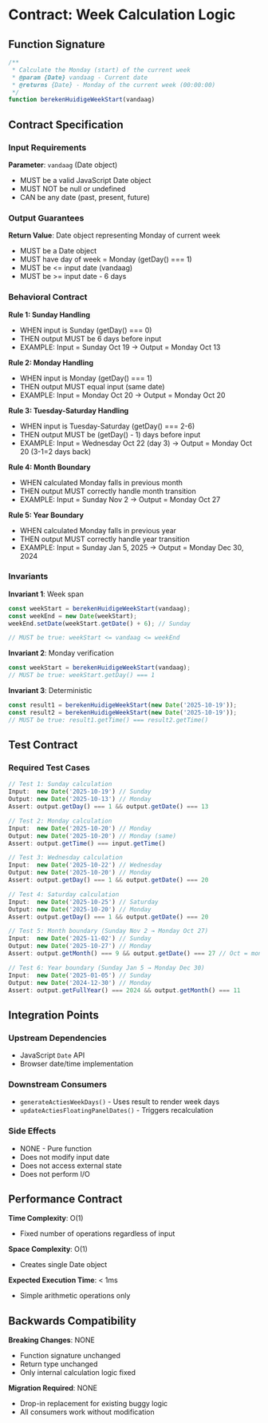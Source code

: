 # Contract: Week Calculation Logic

## Function Signature

```javascript
/**
 * Calculate the Monday (start) of the current week
 * @param {Date} vandaag - Current date
 * @returns {Date} - Monday of the current week (00:00:00)
 */
function berekenHuidigeWeekStart(vandaag)
```

## Contract Specification

### Input Requirements

**Parameter**: `vandaag` (Date object)
- MUST be a valid JavaScript Date object
- MUST NOT be null or undefined
- CAN be any date (past, present, future)

### Output Guarantees

**Return Value**: Date object representing Monday of current week
- MUST be a Date object
- MUST have day of week = Monday (getDay() === 1)
- MUST be <= input date (vandaag)
- MUST be >= input date - 6 days

### Behavioral Contract

**Rule 1: Sunday Handling**
- WHEN input is Sunday (getDay() === 0)
- THEN output MUST be 6 days before input
- EXAMPLE: Input = Sunday Oct 19 → Output = Monday Oct 13

**Rule 2: Monday Handling**
- WHEN input is Monday (getDay() === 1)
- THEN output MUST equal input (same date)
- EXAMPLE: Input = Monday Oct 20 → Output = Monday Oct 20

**Rule 3: Tuesday-Saturday Handling**
- WHEN input is Tuesday-Saturday (getDay() === 2-6)
- THEN output MUST be (getDay() - 1) days before input
- EXAMPLE: Input = Wednesday Oct 22 (day 3) → Output = Monday Oct 20 (3-1=2 days back)

**Rule 4: Month Boundary**
- WHEN calculated Monday falls in previous month
- THEN output MUST correctly handle month transition
- EXAMPLE: Input = Sunday Nov 2 → Output = Monday Oct 27

**Rule 5: Year Boundary**
- WHEN calculated Monday falls in previous year
- THEN output MUST correctly handle year transition
- EXAMPLE: Input = Sunday Jan 5, 2025 → Output = Monday Dec 30, 2024

### Invariants

**Invariant 1**: Week span
```javascript
const weekStart = berekenHuidigeWeekStart(vandaag);
const weekEnd = new Date(weekStart);
weekEnd.setDate(weekStart.getDate() + 6); // Sunday

// MUST be true: weekStart <= vandaag <= weekEnd
```

**Invariant 2**: Monday verification
```javascript
const weekStart = berekenHuidigeWeekStart(vandaag);
// MUST be true: weekStart.getDay() === 1
```

**Invariant 3**: Deterministic
```javascript
const result1 = berekenHuidigeWeekStart(new Date('2025-10-19'));
const result2 = berekenHuidigeWeekStart(new Date('2025-10-19'));
// MUST be true: result1.getTime() === result2.getTime()
```

## Test Contract

### Required Test Cases

```javascript
// Test 1: Sunday calculation
Input:  new Date('2025-10-19') // Sunday
Output: new Date('2025-10-13') // Monday
Assert: output.getDay() === 1 && output.getDate() === 13

// Test 2: Monday calculation
Input:  new Date('2025-10-20') // Monday
Output: new Date('2025-10-20') // Monday (same)
Assert: output.getTime() === input.getTime()

// Test 3: Wednesday calculation
Input:  new Date('2025-10-22') // Wednesday
Output: new Date('2025-10-20') // Monday
Assert: output.getDay() === 1 && output.getDate() === 20

// Test 4: Saturday calculation
Input:  new Date('2025-10-25') // Saturday
Output: new Date('2025-10-20') // Monday
Assert: output.getDay() === 1 && output.getDate() === 20

// Test 5: Month boundary (Sunday Nov 2 → Monday Oct 27)
Input:  new Date('2025-11-02') // Sunday
Output: new Date('2025-10-27') // Monday
Assert: output.getMonth() === 9 && output.getDate() === 27 // Oct = month 9

// Test 6: Year boundary (Sunday Jan 5 → Monday Dec 30)
Input:  new Date('2025-01-05') // Sunday
Output: new Date('2024-12-30') // Monday
Assert: output.getFullYear() === 2024 && output.getMonth() === 11
```

## Integration Points

### Upstream Dependencies
- JavaScript `Date` API
- Browser date/time implementation

### Downstream Consumers
- `generateActiesWeekDays()` - Uses result to render week days
- `updateActiesFloatingPanelDates()` - Triggers recalculation

### Side Effects
- NONE - Pure function
- Does not modify input date
- Does not access external state
- Does not perform I/O

## Performance Contract

**Time Complexity**: O(1)
- Fixed number of operations regardless of input

**Space Complexity**: O(1)
- Creates single Date object

**Expected Execution Time**: < 1ms
- Simple arithmetic operations only

## Backwards Compatibility

**Breaking Changes**: NONE
- Function signature unchanged
- Return type unchanged
- Only internal calculation logic fixed

**Migration Required**: NONE
- Drop-in replacement for existing buggy logic
- All consumers work without modification
